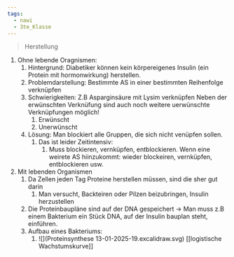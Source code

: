 ```yaml
---
tags:
  - nawi
  - 3te_Klasse
---
```

> Herstellung

1. Ohne lebende Oragnismen:
	1. Hintergrund: Diabetiker können kein körpereigenes Insulin (ein Protein mit hormonwirkung) herstellen.
	2. Problemdarstellung: Bestimmte AS in einer bestimmten Reihenfolge verknüpfen
	3. Schwierigkeiten: Z.B Asparginsäure mit Lysim verknüpfen Neben der erwünschten Verknüfung sind auch noch weitere uerwünschte Verknüpfungen möglich!
		1. Erwünscht
		2. Unerwünscht
	4. Lösung: Man blockiert alle Gruppen, die sich nicht venüpfen sollen.
		1. Das ist leider Zeitintensiv:
			1. Muss blockieren, vernküpfen, entblockieren. Wenn eine weirete AS hiinzukommt: wieder blockeiren, vernküpfen, entblockieren usw.
2. Mit lebenden Organismen
	1. Da Zellen jeden Tag Proteine herstellen müssen, sind die sher gut darin
		1. Man versucht, Backteiren oder Pilzen beizubringen, Insulin herzustellen
	2. Die Proteinbaupläne sind auf der DNA gespeichert → Man muss z.B einem Bakterium ein Stück DNA, auf der Insulin bauplan steht, einführen.
	3. Aufbau eines Bakteriums:
		1. ![](Proteinsynthese 13-01-2025-19.excalidraw.svg)
[[logistische Wachstumskurve]]